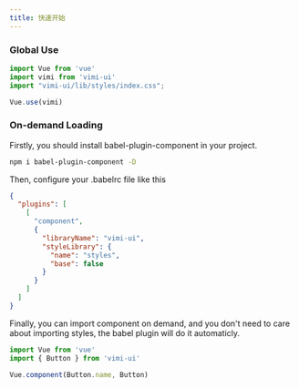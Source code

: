 ```yaml
---
title: 快速开始
---
```


### Global Use

```javascript
import Vue from 'vue'
import vimi from 'vimi-ui'
import "vimi-ui/lib/styles/index.css";

Vue.use(vimi)
```

### On-demand Loading

Firstly, you should install babel-plugin-component in your project.

```bash
npm i babel-plugin-component -D
```

Then, configure your .babelrc file like this

```json
{
  "plugins": [
    [
      "component",
      {
        "libraryName": "vimi-ui",
        "styleLibrary": {
          "name": "styles",
          "base": false
        }
      }
    ]
  ]
}
```

Finally, you can import component on demand, and you don't need to care about importing styles, the babel plugin will do it automaticly.

```javascript
import Vue from 'vue'
import { Button } from 'vimi-ui'

Vue.component(Button.name, Button)
```
